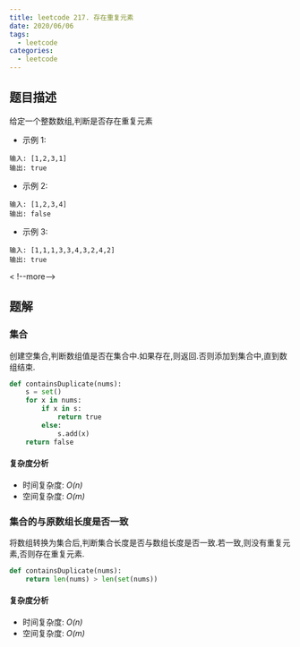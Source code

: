```yaml
---
title: leetcode 217. 存在重复元素
date: 2020/06/06
tags:
  - leetcode
categories:
  - leetcode
---
```


## 题目描述

给定一个整数数组,判断是否存在重复元素

- 示例 1:

```text
输入: [1,2,3,1]
输出: true
```

- 示例 2:

```text
输入: [1,2,3,4]
输出: false
```

- 示例 3:

```text
输入: [1,1,1,3,3,4,3,2,4,2]
输出: true
```

< !--more-->

## 题解

### 集合

创建空集合,判断数组值是否在集合中.如果存在,则返回.否则添加到集合中,直到数组结束.

```python
def containsDuplicate(nums):
    s = set()
    for x in nums:
        if x in s:
            return true
        else:
            s.add(x)
    return false

```

#### 复杂度分析

- 时间复杂度: *O(n)*
- 空间复杂度: *O(m)*

### 集合的与原数组长度是否一致

将数组转换为集合后,判断集合长度是否与数组长度是否一致.若一致,则没有重复元素,否则存在重复元素.

```python
def containsDuplicate(nums):
    return len(nums) > len(set(nums))
```

#### 复杂度分析

- 时间复杂度: *O(n)*
- 空间复杂度: *O(m)*

